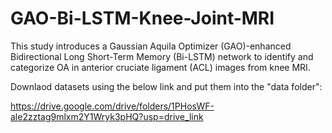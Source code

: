 # GAO-Bi-LSTM-Knee-Joint-MRI
This study introduces a Gaussian Aquila Optimizer (GAO)-enhanced Bidirectional Long Short-Term Memory (Bi-LSTM) network to identify and categorize OA in anterior cruciate ligament (ACL) images from knee MRI.  

Downlaod datasets using the below link and put them into the "data folder":

https://drive.google.com/drive/folders/1PHosWF-ale2zztag9mlxm2Y1Wryk3pHQ?usp=drive_link
